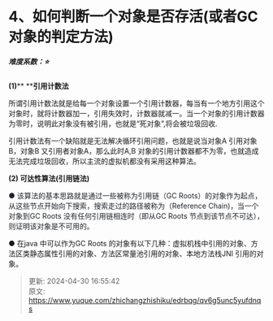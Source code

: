 # 4、如何判断一个对象是否存活(或者GC 对象的判定方法)

##### **难度系数：**⭐
**(1)**** ****引用计数法**

所谓引用计数法就是给每一个对象设置一个引用计数器，每当有一个地方引用这个对象时，就将计数器加一，引用失效时，计数器就减一。当一个对象的引用计数器为零时，说明此对象没有被引用，也就是“死对象”,将会被垃圾回收.

引用计数法有一个缺陷就是无法解决循环引用问题，也就是说当对象A 引用对象B，对象B 又引用者对象A，那么此时A,B 对象的引用计数器都不为零，也就造成无法完成垃圾回收，所以主流的虚拟机都没有采用这种算法。

**(2) 可达性算法(引用链法)**

<font style="color:rgb(32,36,41);">●</font><font style="color:rgb(32,36,41);"> </font><font style="color:rgb(32,36,41);">该算法的基本思路就是通过一些被称为引用链（</font><font style="color:rgb(32,36,41);">GC</font><font style="color:rgb(32,36,41);"> </font><font style="color:rgb(32,36,41);">Roots</font><font style="color:rgb(32,36,41);">）的对象作为起点，从这些节点开始向下搜索，搜索走过的路径被称为（</font><font style="color:rgb(32,36,41);">Reference</font><font style="color:rgb(32,36,41);"> </font><font style="color:rgb(32,36,41);">Chain)</font><font style="color:rgb(32,36,41);">，当</font><font style="color:rgb(32,36,41);">一个对象到</font><font style="color:rgb(32,36,41);">GC Roots</font><font style="color:rgb(32,36,41);"> </font><font style="color:rgb(32,36,41);">没有任何引用链相连时</font><font style="color:rgb(32,36,41);">（</font><font style="color:rgb(32,36,41);">即从</font><font style="color:rgb(32,36,41);">GC</font><font style="color:rgb(32,36,41);"> </font><font style="color:rgb(32,36,41);">Roots</font><font style="color:rgb(32,36,41);"> </font><font style="color:rgb(32,36,41);">节点到该节点不可达），则证明该对象是不可用的。</font>

● 在java 中可以作为GC Roots 的对象有以下几种：虚拟机栈中引用的对象、方法区类静态属性引用的对象、方法区常量池引用的对象、本地方法栈JNI 引用的对象。



> 更新: 2024-04-30 16:55:42  
> 原文: <https://www.yuque.com/zhichangzhishiku/edrbqg/qv6g5unc5yufdnqs>